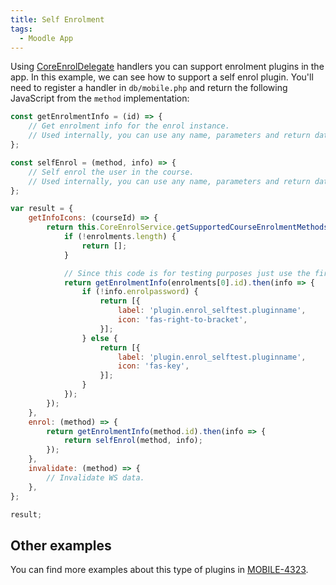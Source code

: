```yaml
---
title: Self Enrolment
tags:
  - Moodle App
---
```


Using [CoreEnrolDelegate](../api-reference.md#coreenroldelegate-43) handlers you can support enrolment plugins in the app. In this example, we can see how to support a self enrol plugin. You'll need to register a handler in `db/mobile.php` and return the following JavaScript from the `method` implementation:

```js
const getEnrolmentInfo = (id) => {
    // Get enrolment info for the enrol instance.
    // Used internally, you can use any name, parameters and return data in here.
};

const selfEnrol = (method, info) => {
    // Self enrol the user in the course.
    // Used internally, you can use any name, parameters and return data in here.
};

var result = {
    getInfoIcons: (courseId) => {
        return this.CoreEnrolService.getSupportedCourseEnrolmentMethods(courseId, 'selftest').then(enrolments => {
            if (!enrolments.length) {
                return [];
            }

            // Since this code is for testing purposes just use the first one.
            return getEnrolmentInfo(enrolments[0].id).then(info => {
                if (!info.enrolpassword) {
                    return [{
                        label: 'plugin.enrol_selftest.pluginname',
                        icon: 'fas-right-to-bracket',
                    }];
                } else {
                    return [{
                        label: 'plugin.enrol_selftest.pluginname',
                        icon: 'fas-key',
                    }];
                }
            });
        });
    },
    enrol: (method) => {
        return getEnrolmentInfo(method.id).then(info => {
            return selfEnrol(method, info);
        });
    },
    invalidate: (method) => {
        // Invalidate WS data.
    },
};

result;
```

## Other examples

You can find more examples about this type of plugins in [MOBILE-4323](https://moodle.atlassian.net/browse/MOBILE-4323).
